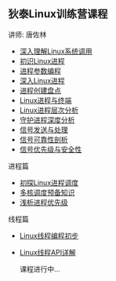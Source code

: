 ## 狄泰Linux训练营课程
讲师: 唐佐林  
- [深入理解Linux系统调用](深入理解Linux系统调用.md)
- [初识Linux进程](初识Linux进程.md)
- [进程参数编程](进程参数编程.md)
- [深入Linux进程](深入Linux进程.md)
- [进程创建盘点](进程创建盘点.md)
- [Linux进程与终端](Linux进程与终端.md)
- [Linux进程层次分析](Linux进程层次分析.md)
- [守护进程深度分析](守护进程深度分析.md)
- [信号发送与处理](信号发送与处理.md)
- [信号可靠性剖析](信号可靠性剖析.md)
- [信号优先级与安全性](信号优先级与安全性.md)

进程篇
- [初探Linux进程调度](初探Linux进程调度.md)
- [多核调度预备知识](多核调度预备知识.md)
- [浅析进程优先级](浅析进程优先级.md)

线程篇
- [Linux线程编程初步](Linux线程编程初步.md)
- [Linux线程API详解](Linux线程API详解.md)

  课程进行中...
